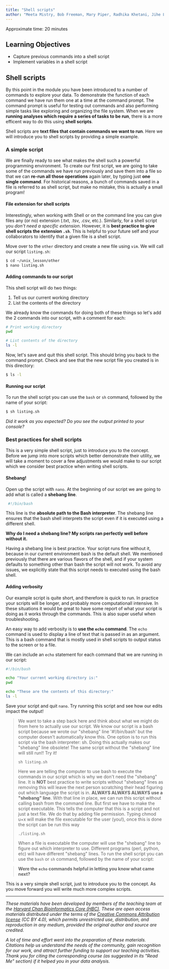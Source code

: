 ```yaml
---
title: "Shell scripts"
author: "Meeta Mistry, Bob Freeman, Mary Piper, Radhika Khetani, Jihe Liu, Will Gammerdinger, Emma Berdan"
---
```


Approximate time: 20 minutes

## Learning Objectives

- Capture previous commands into a shell script
- Implement variables in a shell script


## Shell scripts

By this point in the module you have been introduced to a number of commands to explore your data. To demonstrate the function of each command we have run them one at a time at the command prompt. The command prompt is useful for testing out commands and also performing simple tasks like exploring and organizing the file system. When we are **running analyses which require a series of tasks to be run**, there is a more efficent way to do this using **shell scripts**. 

Shell scripts are **text files that contain commands we want to run**. Here we will introduce you to shell scripts by providing a simple example. 


### A simple script

We are finally ready to see what makes the shell such a powerful programming environment. To create our first script, we are going to take some of the commands we have run previously and save them into a file so that we can **re-run all those operations** again later, by typing just **one single command**. For historical reasons, a bunch of commands saved in a file is referred to as shell script, but make no mistake, this is actually a small program! 

#### File extension for shell scripts
Interestingly, when working with Shell or on the command line you can give files any (or no) extension (.txt, .tsv, .csv, etc.). Similarly, for a shell script you *don't need a specific extension*. However, it is **best practice to give shell scripts the extension `.sh`**. This is helpful to your future self and your collaborators to identify that a given file is a shell script.

Move over to the `other` directory and create a new file using `vim`. We will call our script `listing.sh`:

```bash
$ cd ~/unix_lesson/other
$ nano listing.sh
```

#### Adding commands to our script

This shell script will do two things:

1. Tell us our current working directory
2. List the contents of the directory 

We already know the commands for doing both of these things so let's add the 2 commands into our script, with a comment for each:

```bash
# Print working directory
pwd

# List contents of the directory
ls -l 
```

Now, let's save and quit this shell script. This should bring you back to the command prompt. Check and see that the new script file you created is in this directory:

```bash
$ ls -l
```

#### Running our script

To run the shell script you can use the `bash` or `sh` command, followed by the name of your script:

```bash
$ sh listing.sh
```

_Did it work as you expected? Do you see the output printed to your console?_

### Best practices for shell scripts

This is a very simple shell script, just to introduce you to the concept. Before we jump into more scripts which better demonstrate their utility, we will take a moment to cover a few adjustments we would make to our script which we consider best practice when writing shell scripts.

#### Shebang!

Open up the script with `nano`. At the beginning of our script we are going to add what is called a **shebang line**.

```bash
 #!/bin/bash
```

This line is the **absolute path to the Bash interpreter**. The shebang line ensures that the bash shell interprets the script even if it is executed using a different shell.

**Why do I need a shebang line? My scripts ran perfectly well before without it.**

Having a shebang line is best practice. Your script runs fine without it, because in our current environment bash is the default shell. We mentioned previously that there are various flavors of the shell, and if your system defaults to something other than bash the script will not work. To avoid any issues, we explicitly state that this script needs to executed using the bash shell.

#### Adding verbosity

Our example script is quite short, and therefore is quick to run. In practice your scripts will be longer, and probably more computationall intensive. In these situations it would be great to have some report of what your script is doing as it works through the commands. This is also super useful when troubleshooting.

An easy way to add verbosity is to **use the `echo` command**. The `echo` command is used to display a line of text that is passed in as an argument. This is a bash command that is mostly used in shell scripts to output status to the screen or to a file. 

We can include an `echo` statement for each command that we are running in our script:

```bash
#!/bin/bash

echo "Your current working directory is:"
pwd

echo "These are the contents of this directory:"
ls -l 

```

Save your script and quit `nano`. Try running this script and see how our edits impact the output!



>We want to take a step back here and think about what we might do from here to actually use our script. 
>We know our script is a bash script because we wrote our "shebang" line '#!/bin/bash' but the computer 
>doesn't automatically know this. One option is to run this script via the bash interpreter: sh. Doing this 
>actually makes our "shebang" line obsolete! The same script without the "shebang" line will still run!! Try it!
>
>`sh listing.sh`
>
>Here we are telling the computer to use bash to execute the commands in our script which is why we don't 
>need the "shebang" line. It is **NOT** best practice to write scripts without "shebang" lines as removing this
>will leave the next person scratching their head figuring out which language the script is in. 
>**ALWAYS ALWAYS ALWAYS use a "shebang" line**. With that line in place, we can run this script without 
>calling bash from the command line. But first we have to make the script executable. This tells the 
>computer that this is a script and not just a text file. We do that by adding file permission.
>Typing chmod u+x will make the file executable for the user (you!), once this is done the script 
>can be run this way
>
>`./listing.sh`
>
>When a file is executable the computer will use the "shebang" line to figure out which interpreter to use. 
>Different programs (perl, python, etc) will have different "shebang" lines.
To run the shell script you can use the `bash` or `sh` command, followed by the name of your script:


> **Were the `echo` commands helpful in letting you know what came next?**

This is a very simple shell script, just to introduce you to the concept. As you move forward you will write much more complex scripts.

***

*These materials have been developed by members of the teaching team at the [Harvard Chan Bioinformatics Core (HBC)](http://bioinformatics.sph.harvard.edu/). These are open access materials distributed under the terms of the [Creative Commons Attribution license](https://creativecommons.org/licenses/by/4.0/) (CC BY 4.0), which permits unrestricted use, distribution, and reproduction in any medium, provided the original author and source are credited.*

*A lot of time and effort went into the preparation of these materials. Citations help us understand the needs of the community, gain recognition for our work, and attract further funding to support our teaching activities. Thank you for citing the corresponding course (as suggested in its "Read Me" section) if it helped you in your data analysis.*


